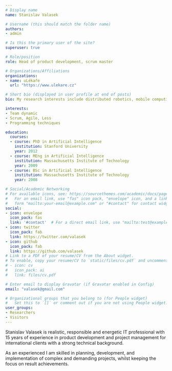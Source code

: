 ```yaml
---
# Display name
name: Stanislav Valasek

# Username (this should match the folder name)
authors:
- admin

# Is this the primary user of the site?
superuser: true

# Role/position
role: Head of product development, scrum master

# Organizations/Affiliations
organizations:
- name: uLékaře
  url: "https://www.ulekare.cz"

# Short bio (displayed in user profile at end of posts)
bio: My research interests include distributed robotics, mobile computing and programmable matter.

interests:
- Team dynamic
- Scrum, Agile, Less
- Programming techniques

education:
  courses:
  - course: PhD in Artificial Intelligence
    institution: Stanford University
    year: 2012
  - course: MEng in Artificial Intelligence
    institution: Massachusetts Institute of Technology
    year: 2009
  - course: BSc in Artificial Intelligence
    institution: Massachusetts Institute of Technology
    year: 2008

# Social/Academic Networking
# For available icons, see: https://sourcethemes.com/academic/docs/page-builder/#icons
#   For an email link, use "fas" icon pack, "envelope" icon, and a link in the
#   form "mailto:your-email@example.com" or "#contact" for contact widget.
social:
- icon: envelope
  icon_pack: fas
  link: '#contact'  # For a direct email link, use "mailto:test@example.org".
- icon: twitter
  icon_pack: fab
  link: https://twitter.com/valasek
- icon: github
  icon_pack: fab
  link: https://github.com/valasek
# Link to a PDF of your resume/CV from the About widget.
# To enable, copy your resume/CV to `static/files/cv.pdf` and uncomment the lines below.
# - icon: cv
#   icon_pack: ai
#   link: files/cv.pdf

# Enter email to display Gravatar (if Gravatar enabled in Config)
email: "valasek@gmail.com"

# Organizational groups that you belong to (for People widget)
#   Set this to `[]` or comment out if you are not using People widget.
user_groups:
- Researchers
- Visitors
---
```


Stanislav Valasek is realistic, responsible and energetic IT professional with 15 years of experience in product development and project management for international clients with a strong technical background.

As an experienced I am skilled in planning, development, and implementation of complex and demanding projects, whilst keeping the focus on result achievements.
